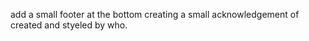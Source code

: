 
add a small footer at the  bottom creating a small acknowledgement of created and styeled by who.






